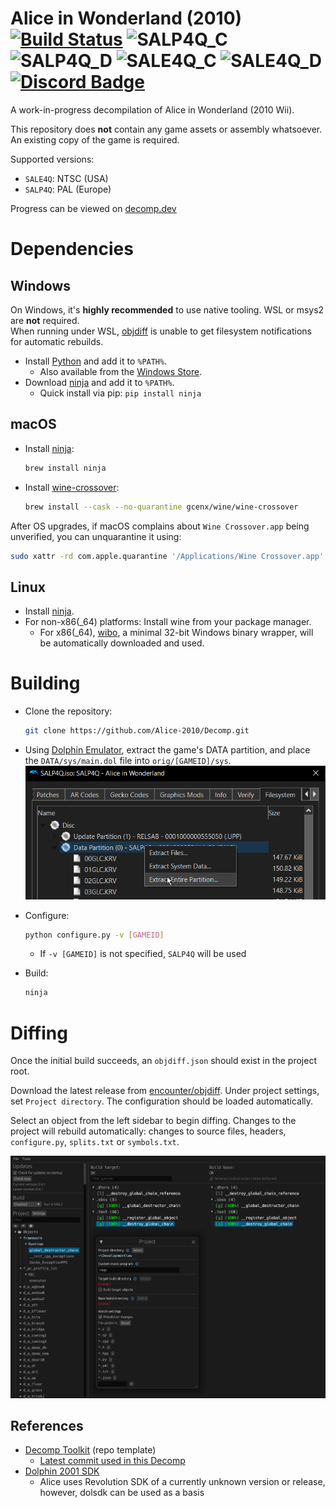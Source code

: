 Alice in Wonderland (2010)  
[![Build Status]][actions] ![SALP4Q_C] ![SALP4Q_D] ![SALE4Q_C] ![SALE4Q_D] [![Discord Badge]][discord]
=============

<!--
Replace with your repository's URL.
-->
[Build Status]: https://github.com/Alice-2010/Decomp/actions/workflows/build.yml/badge.svg
[actions]: https://github.com/Alice-2010/Decomp/actions/workflows/build.yml
<!---
DOL progress URL:
https://progress.decomp.club/data/[project]/[version]/dol/?mode=shield&measure=code
URL encoded then appended to: https://img.shields.io/endpoint?label=DOL&url=
https://decomp.dev/Alice-2010/Decomp.svg?mode=shield&measure=code&label=SALE4Q%20Code&category=SALE4Q
-->
[SALP4Q_C]: https://decomp.dev/Alice-2010/Decomp.svg?mode=shield&measure=code&label=SALP4Q%20Code&category=SALP4Q
[SALE4Q_C]: https://decomp.dev/Alice-2010/Decomp.svg?mode=shield&measure=code&label=SALE4Q%20Code&category=SALE4Q
[SALP4Q_D]: https://decomp.dev/Alice-2010/Decomp.svg?mode=shield&measure=data&label=SALP4Q%20Data&category=SALP4Q
[SALE4Q_D]: https://decomp.dev/Alice-2010/Decomp.svg?mode=shield&measure=data&label=SALE4Q%20Data&category=SALE4Q
<!--
Replace with your Discord server's ID and invite URL.
-->
[Discord Badge]: https://img.shields.io/discord/1068979192886198322?color=%237289DA&logo=discord&logoColor=%23FFFFFF
[discord]: https://discord.gg/CsKhC3HESA

A work-in-progress decompilation of Alice in Wonderland (2010 Wii).

This repository does **not** contain any game assets or assembly whatsoever. An existing copy of the game is required.

Supported versions:

- `SALE4Q`: NTSC (USA)
- `SALP4Q`: PAL (Europe)

Progress can be viewed on [decomp.dev](https://decomp.dev/Alice-2010/Decomp)

Dependencies
============

Windows
--------

On Windows, it's **highly recommended** to use native tooling. WSL or msys2 are **not** required.  
When running under WSL, [objdiff](#diffing) is unable to get filesystem notifications for automatic rebuilds.

- Install [Python](https://www.python.org/downloads/) and add it to `%PATH%`.
  - Also available from the [Windows Store](https://apps.microsoft.com/store/detail/python-311/9NRWMJP3717K).
- Download [ninja](https://github.com/ninja-build/ninja/releases) and add it to `%PATH%`.
  - Quick install via pip: `pip install ninja`

macOS
------

- Install [ninja](https://github.com/ninja-build/ninja/wiki/Pre-built-Ninja-packages):

  ```sh
  brew install ninja
  ```

- Install [wine-crossover](https://github.com/Gcenx/homebrew-wine):

  ```sh
  brew install --cask --no-quarantine gcenx/wine/wine-crossover
  ```

After OS upgrades, if macOS complains about `Wine Crossover.app` being unverified, you can unquarantine it using:

```sh
sudo xattr -rd com.apple.quarantine '/Applications/Wine Crossover.app'
```

Linux
------

- Install [ninja](https://github.com/ninja-build/ninja/wiki/Pre-built-Ninja-packages).
- For non-x86(_64) platforms: Install wine from your package manager.
  - For x86(_64), [wibo](https://github.com/decompals/wibo), a minimal 32-bit Windows binary wrapper, will be automatically downloaded and used.

Building
========

- Clone the repository:

  ```sh
  git clone https://github.com/Alice-2010/Decomp.git
  ```

- Using [Dolphin Emulator](https://dolphin-emu.org/), extract the game's DATA partition, and place the `DATA/sys/main.dol` file into `orig/[GAMEID]/sys`.
![](assets/dolphin-extract.png)
- Configure:

  ```sh
  python configure.py -v [GAMEID]
  ```
  - If `-v [GAMEID]` is not specified, `SALP4Q` will be used

- Build:

  ```sh
  ninja
  ```

Diffing
=======

Once the initial build succeeds, an `objdiff.json` should exist in the project root.

Download the latest release from [encounter/objdiff](https://github.com/encounter/objdiff). Under project settings, set `Project directory`. The configuration should be loaded automatically.

Select an object from the left sidebar to begin diffing. Changes to the project will rebuild automatically: changes to source files, headers, `configure.py`, `splits.txt` or `symbols.txt`.

![](assets/objdiff.png)

## References
- [Decomp Toolkit](https://github.com/encounter/dtk-template) (repo template)
    - [Latest commit used in this Decomp](https://github.com/encounter/dtk-template/commit/57f5777025583d966ea254a6ed011b76e20a18c0)
- [Dolphin 2001 SDK](https://github.com/doldecomp/dolsdk2001)
    - Alice uses Revolution SDK of a currently unknown version or release, however, dolsdk can be used as a basis
